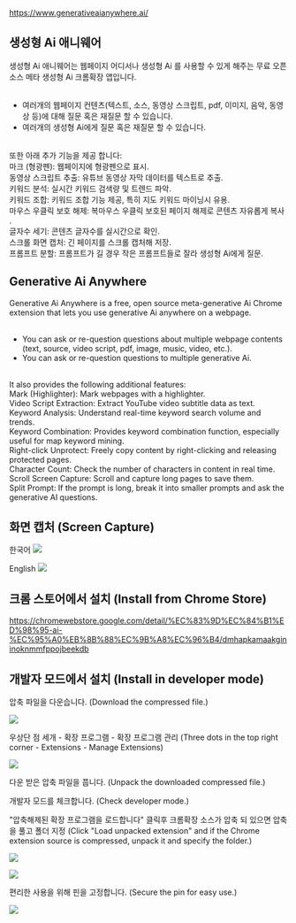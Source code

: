 https://www.generativeaianywhere.ai/

## 생성형 Ai 애니웨어

생성형 Ai 애니웨어는 웹페이지 어디서나 생성형 Ai 를 사용할 수 있게 해주는 무료 오픈 소스 메타 생성형 Ai 크롬확장 앱입니다.<br/>
<br/>
- 여러개의 웹페이지 컨텐츠(텍스트, 소스, 동영상 스크립트, pdf, 이미지, 음악, 동영상 등)에 대해 질문 혹은 재질문 할 수 있습니다.<br/>
- 여러개의 생성형 Ai에게 질문 혹은 재질문 할 수 있습니다.<br/>
<br/>
또한 아래 추가 기능을 제공 합니다:<br/>
마크 (형광펜): 웹페이지에 형광펜으로 표시.<br/>
동영상 스크립트 추출: 유튜브 동영상 자막 데이터를 텍스트로 추출.<br/>
키워드 분석: 실시간 키워드 검색량 및 트렌드 파악.<br/>
키워드 조합: 키워드 조합 기능 제공, 특히 지도 키워드 마이닝시 유용.<br/>
마우스 우클릭 보호 해제: 복마우스 우클릭 보호된 페이지 해제로 콘텐츠 자유롭게 복사 .<br/>
글자수 세기: 콘텐츠 글자수를 실시간으로 확인.<br/>
스크롤 화면 캡처: 긴 페이지를 스크롤 캡처해 저장.<br/>
프롬프트 분할: 프롬프트가 길 경우 작은 프롬프트들로 잘라 생성형 Ai에게 질문.

## Generative Ai Anywhere

Generative Ai Anywhere is a free, open source meta-generative Ai Chrome extension that lets you use generative Ai anywhere on a webpage.<br/>
<br/>
- You can ask or re-question questions about multiple webpage contents (text, source, video script, pdf, image, music, video, etc.).<br/>
- You can ask or re-question questions to multiple generative Ai.<br/>
<br/>
It also provides the following additional features:<br/>
Mark (Highlighter): Mark webpages with a highlighter.<br/>
Video Script Extraction: Extract YouTube video subtitle data as text.<br/>
Keyword Analysis: Understand real-time keyword search volume and trends.<br/>
Keyword Combination: Provides keyword combination function, especially useful for map keyword mining.<br/>
Right-click Unprotect: Freely copy content by right-clicking and releasing protected pages.<br/>
Character Count: Check the number of characters in content in real time.<br/>
Scroll Screen Capture: Scroll and capture long pages to save them.<br/>
Split Prompt: If the prompt is long, break it into smaller prompts and ask the generative AI questions.

## 화면 캡처 (Screen Capture)

한국어
![](chromewebstore/screen-capture-ko.png)

English
![](chromewebstore/screen-capture-en.png)

## 크롬 스토어에서 설치 (Install from Chrome Store)

https://chromewebstore.google.com/detail/%EC%83%9D%EC%84%B1%ED%98%95-ai-%EC%95%A0%EB%8B%88%EC%9B%A8%EC%96%B4/dmhapkamaakgininoknmmfppojbeekdb

## 개발자 모드에서 설치 (Install in developer mode)

압축 파일을 다운습니다. (Download the compressed file.)

![](attach-files/1.png)

우상단 점 세개 - 확장 프로그램 - 확장 프로그램 관리 (Three dots in the top right corner - Extensions - Manage Extensions)

![](attach-files/2.png)

다운 받은 압축 파일을 풉니다. (Unpack the downloaded compressed file.)

개발자 모드를 체크합니다. (Check developer mode.)

"압축해제된 확장 프로그램을 로드합니다" 클릭후 크롬확장 소스가 압축 되 있으면 압축을 풀고 폴더 지정 (Click "Load unpacked extension" and if the Chrome extension source is compressed, unpack it and specify the folder.)

![](attach-files/3.png)

![](attach-files/4.png)

편리한 사용을 위해 핀을 고정합니다. (Secure the pin for easy use.)

![](attach-files/5.png)

